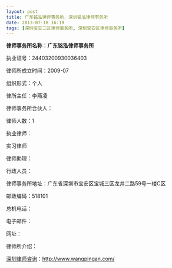 ```yaml
---
layout: post
title: 广东铭泓律师事务所，深圳铭泓律师事务所
date: 2013-07-18 16:19
tags: [深圳宝安三区律师事务所, 深圳宝安区律师事务所]
---
```

<strong>律师事务所名称：广东铭泓律师事务所</strong>

执业证号：24403200930036403

律师所成立时间：2009-07

组织形式：个人

律所主任：李燕凌

律师事务所合伙人：

律师人数：1

执业律师：

实习律师

律师助理：

行政人员：

律师事务所地址：广东省深圳市宝安区宝城三区龙井二路59号一楼C区

邮政编码：518101

总机电话：

电子邮件：

网址：

律师所介绍：

<a href="http://www.wangpingan.com/">深圳律师咨询</a>：<a href="http://www.wangpingan.com/">http://www.wangpingan.com/</a>

